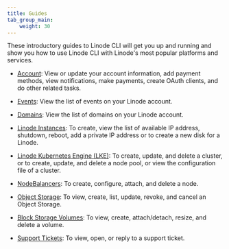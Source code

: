 ```yaml
---
title: Guides
tab_group_main:
    weight: 30
---
```


These introductory guides to Linode CLI will get you up and running and show you how to use Linode CLI with Linode's most popular platforms and services.

- [Account](/docs/products/tools/cli/guides/account/): View or update your account information, add payment methods, view notifications, make payments, create OAuth clients, and do other related tasks.

- [Events](/docs/products/tools/cli/guides/events/): View the list of events on your Linode account.

- [Domains](/docs/products/tools/cli/guides/domains/): View the list of domains on your Linode account.

- [Linode Instances](/docs/products/tools/cli/guides/linode-instances/): To create, view the list of available IP address, shutdown, reboot, add a private IP address or to create a new disk for a Linode.

- [Linode Kubernetes Engine (LKE)](/docs/products/tools/cli/guides/linode-kubernetes-engine/): To create, update, and delete a cluster, or to create, update, and delete a node pool, or view the configuration file of a cluster.

- [NodeBalancers](/docs/products/tools/cli/guides/nodebalancers/): To create, configure, attach, and  delete a node.

- [Object Storage](/docs/products/tools/cli/guides/object-storage/): To view, create, list, update, revoke, and cancel an Object Storage.

- [Block Storage Volumes](/docs/products/tools/cli/guides/block-storage-volumes/): To view, create, attach/detach, resize, and delete a volume.

- [Support Tickets](/docs/products/tools/cli/guides/support-tickets/): To view, open, or reply to a support ticket.
